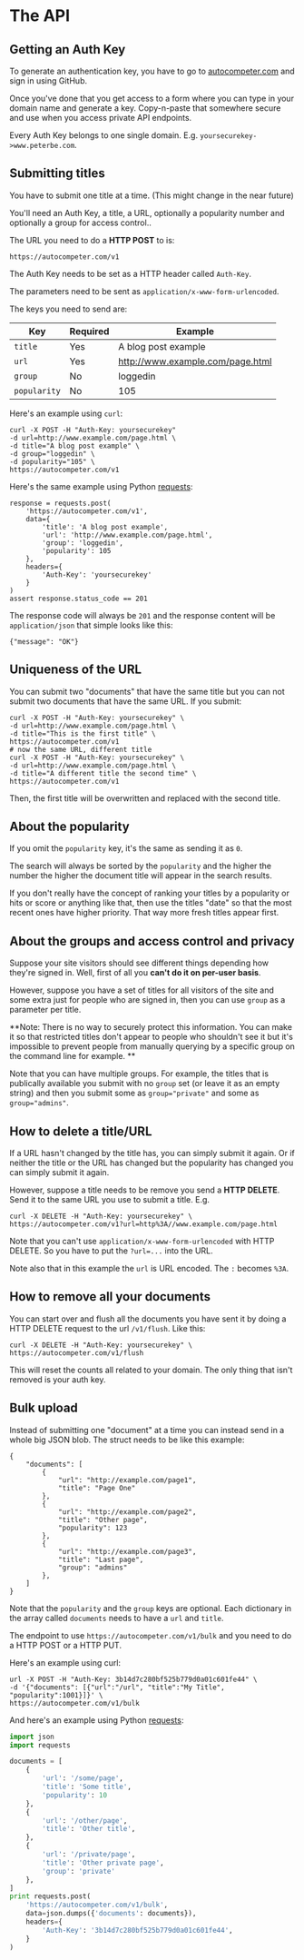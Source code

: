 # The API

## Getting an Auth Key

To generate an authentication key, you have to go to
[autocompeter.com](https://autocompeter.com/#login) and sign in using GitHub.

Once you've done that you get access to a form where you can type in your
domain name and generate a key. Copy-n-paste that somewhere secure and use
when you access private API endpoints.

Every Auth Key belongs to one single domain.
E.g. `yoursecurekey->www.peterbe.com`.

## Submitting titles

You have to submit one title at a time. (This might change in the near future)

You'll need an Auth Key, a title, a URL, optionally a popularity number and
optionally a group for access control..

The URL you need to do a **HTTP POST** to is:

    https://autocompeter.com/v1

The Auth Key needs to be set as a HTTP header called `Auth-Key`.

The parameters need to be sent as `application/x-www-form-urlencoded`.

The keys you need to send are:

| Key          | Required | Example                          |
|--------------|----------|----------------------------------|
| `title`      | Yes      | A blog post example              |
| `url`        | Yes      | http://www.example.com/page.html |
| `group`      | No       | loggedin                         |
| `popularity` | No       | 105                              |

Here's an example using `curl`:

    curl -X POST -H "Auth-Key: yoursecurekey"
    -d url=http://www.example.com/page.html \
    -d title="A blog post example" \
    -d group="loggedin" \
    -d popularity="105" \
    https://autocompeter.com/v1

Here's the same example using Python [requests](http://requests.readthedocs.org/):

    response = requests.post(
        'https://autocompeter.com/v1',
        data={
            'title': 'A blog post example',
            'url': 'http://www.example.com/page.html',
            'group': 'loggedin',
            'popularity': 105
        },
        headers={
            'Auth-Key': 'yoursecurekey'
        }
    )
    assert response.status_code == 201

The response code will always be `201` and the response content will be
`application/json` that simple looks like this:

    {"message": "OK"}

## Uniqueness of the URL

You can submit two "documents" that have the same title but you can not submit
two documents that have the same URL. If you submit:

    curl -X POST -H "Auth-Key: yoursecurekey" \
    -d url=http://www.example.com/page.html \
    -d title="This is the first title" \
    https://autocompeter.com/v1
    # now the same URL, different title
    curl -X POST -H "Auth-Key: yoursecurekey" \
    -d url=http://www.example.com/page.html \
    -d title="A different title the second time" \
    https://autocompeter.com/v1

Then, the first title will be overwritten and replaced with the second title.

## About the popularity

If you omit the `popularity` key, it's the same as sending it as `0`.

The search will always be sorted by the `popularity` and the higher the number
the higher the document title will appear in the search results.

If you don't really have the concept of ranking your titles by a popularity
or hits or score or anything like that, then use the titles "date" so that
the most recent ones have higher priority. That way more fresh titles appear
first.

## About the groups and access control and privacy

Suppose your site visitors should see different things depending how they're
signed in. Well, first of all you **can't do it on per-user basis**.

However, suppose you have a set of titles for all visitors of the site
and some extra just for people who are signed in, then you can use `group`
as a parameter per title.

**Note: There is no way to securely protect this information. You can
make it so that restricted titles don't appear to people who shouldn't see
it but it's impossible to prevent people from manually querying by a
specific group on the command line for example. **

Note that you can have multiple groups. For example, the titles that is
publically available you submit with no `group` set (or leave it as
an empty string) and then you submit some as `group="private"` and some
as `group="admins"`.

## How to delete a title/URL

If a URL hasn't changed by the title has, you can simply submit it again.
Or if neither the title or the URL has changed but the popularity has changed
you can simply submit it again.

However, suppose a title needs to be remove you send a **HTTP DELETE**. Send
 it to the same URL you use to submit a title. E.g.

    curl -X DELETE -H "Auth-Key: yoursecurekey" \
    https://autocompeter.com/v1?url=http%3A//www.example.com/page.html

Note that you can't use `application/x-www-form-urlencoded` with HTTP DELETE.
So you have to put the `?url=...` into the URL.

Note also that in this example the `url` is URL encoded. The `:` becomes `%3A`.

## How to remove all your documents

You can start over and flush all the documents you have sent it by doing
a HTTP DELETE request to the url `/v1/flush`. Like this:

    curl -X DELETE -H "Auth-Key: yoursecurekey" \
    https://autocompeter.com/v1/flush

This will reset the counts all related to your domain. The only thing that
isn't removed is your auth key.

## Bulk upload

Instead of submitting one "document" at a time you can instead send in a
whole big JSON blob. The struct needs to be like this example:

    {
        "documents": [
            {
                "url": "http://example.com/page1",
                "title": "Page One"
            },
            {
                "url": "http://example.com/page2",
                "title": "Other page",
                "popularity": 123
            },
            {
                "url": "http://example.com/page3",
                "title": "Last page",
                "group": "admins"
            },
        ]
    }

Note that the `popularity` and the `group` keys are optional. Each
dictionary in the array called `documents` needs to have a `url` and `title`.

The endpoint to use `https://autocompeter.com/v1/bulk` and you need to do a
HTTP POST or a HTTP PUT.

Here's an example using curl:

    url -X POST -H "Auth-Key: 3b14d7c280bf525b779d0a01c601fe44" \
    -d '{"documents": [{"url":"/url", "title":"My Title", "popularity":1001}]}' \
    https://autocompeter.com/v1/bulk

And here's an example using
Python [requests](http://requests.readthedocs.org/en/latest/):


```python
import json
import requests

documents = [
    {
        'url': '/some/page',
        'title': 'Some title',
        'popularity': 10
    },
    {
        'url': '/other/page',
        'title': 'Other title',
    },
    {
        'url': '/private/page',
        'title': 'Other private page',
        'group': 'private'
    },
]
print requests.post(
    'https://autocompeter.com/v1/bulk',
    data=json.dumps({'documents': documents}),
    headers={
        'Auth-Key': '3b14d7c280bf525b779d0a01c601fe44',
    }
)
```

